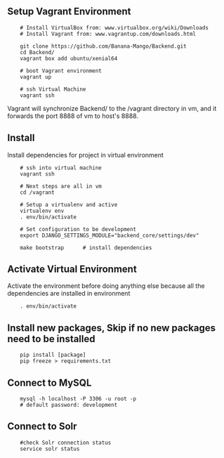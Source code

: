 ## Setup Vagrant Environment

```
    # Install VirtualBox from: www.virtualbox.org/wiki/Downloads
    # Install Vagrant from: www.vagrantup.com/downloads.html

    git clone https://github.com/Banana-Mango/Backend.git
    cd Backend/
    vagrant box add ubuntu/xenial64

    # boot Vagrant environment
    vagrant up

    # ssh Virtual Machine
    vagrant ssh
```
Vagrant will synchronize Backend/ to the /vagrant directory
in vm, and it forwards the port 8888 of vm to host's 8888.

## Install
Install dependencies for project in virtual environment
```
    # ssh into virtual machine
    vagrant ssh

    # Next steps are all in vm
    cd /vagrant

    # Setup a virtualenv and active
    virtualenv env
    . env/bin/activate

    # Set configuration to be development
    export DJANGO_SETTINGS_MODULE="backend_core/settings/dev"
    
    make bootstrap  	# install dependencies

```

## Activate Virtual Environment
Activate the environment before doing anything else because all the
dependencies are installed in environment
```
    . env/bin/activate
```

## Install new packages, Skip if no new packages need to be installed
```
    pip install [package]
    pip freeze > requirements.txt
```

## Connect to MySQL
```
    mysql -h localhost -P 3306 -u root -p
    # default password: development
```

## Connect to Solr
```
    #check Solr connection status
    service solr status
```